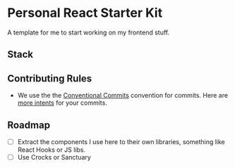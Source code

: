 # Personal React Starter Kit

A template for me to start working on my frontend stuff.

## Stack

## Contributing Rules

- We use the the
  [Conventional Commits](https://www.conventionalcommits.org/en/v1.0.0-beta.4/#specification)
  convention for commits. Here are
  [more intents](https://github.com/conventional-changelog/commitlint/tree/master/%40commitlint/config-conventional)
  for your commits.

## Roadmap

- [ ] Extract the components I use here to their own libraries, something like
      React Hooks or JS libs.
- [ ] Use Crocks or Sanctuary
